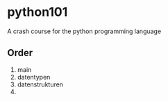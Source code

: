 # python101
A crash course for the python programming language

## Order

1) main
2) datentypen
3) datenstrukturen
3) 

